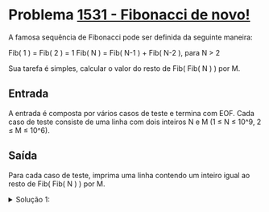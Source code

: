# Problema [1531 - Fibonacci de novo!]()

A famosa sequência de Fibonacci pode ser definida da seguinte maneira:

  Fib( 1 ) = Fib( 2 ) = 1
  Fib( N ) = Fib( N-1 ) + Fib( N-2 ), para N > 2
  
Sua tarefa é simples, calcular o valor do resto de Fib( Fib( N ) ) por M.

## Entrada
A entrada é composta por vários casos de teste e termina com EOF. Cada caso de teste consiste de uma linha com dois inteiros N e M (1 ≤ N ≤ 10^9, 2 ≤ M ≤ 10^6).

## Saída
Para cada caso de teste, imprima uma linha contendo um inteiro igual ao resto de Fib( Fib( N ) ) por M.

<details>
  <summary>Solução 1:</summary>
  
  Essa questão envolve otimização com relação ao cálculo de fibonacci (deve ser utilizado o algoritmo baseado em potenciacao de matriz) e período de Pisano.
  Toda a sequência de Fibonacci mod m é periódica. O período de Pisano é o cálculo do tamanho desse período. 
  
  Considere que o período de pisano é representado por p(n).
  
  A chave para essa questão é utilizar a seguinte propriedade: fib(n) mod m = fib(n mod p(m)) mod m
  
